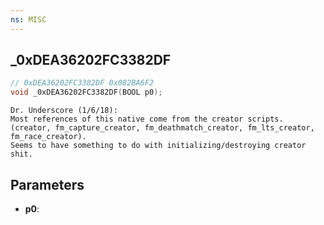 ```yaml
---
ns: MISC
---
```

## _0xDEA36202FC3382DF

```c
// 0xDEA36202FC3382DF 0x082BA6F2
void _0xDEA36202FC3382DF(BOOL p0);
```

```
Dr. Underscore (1/6/18):  
Most references of this native come from the creator scripts. (creator, fm_capture_creator, fm_deathmatch_creator, fm_lts_creator, fm_race_creator).  
Seems to have something to do with initializing/destroying creator shit.  
```

## Parameters
* **p0**: 

